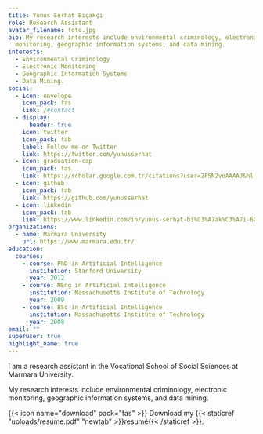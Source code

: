 ```yaml
---
title: Yunus Serhat Bıçakçı
role: Research Assistant
avatar_filename: foto.jpg
bio: My research interests include environmental criminology, electronic
  monitoring, geographic information systems, and data mining.
interests:
  - Environmental Criminology
  - Electronic Monitoring
  - Geographic Information Systems
  - Data Mining.
social:
  - icon: envelope
    icon_pack: fas
    link: /#contact
  - display:
      header: true
    icon: twitter
    icon_pack: fab
    label: Follow me on Twitter
    link: https://twitter.com/yunusserhat
  - icon: graduation-cap
    icon_pack: fas
    link: https://scholar.google.com.tr/citations?user=2FSN2voAAAAJ&hl
  - icon: github
    icon_pack: fab
    link: https://github.com/yunusserhat
  - icon: linkedin
    icon_pack: fab
    link: https://www.linkedin.com/in/yunus-serhat-bi%C3%A7ak%C3%A7i-60365825/
organizations:
  - name: Marmara University
    url: https://www.marmara.edu.tr/
education:
  courses:
    - course: PhD in Artificial Intelligence
      institution: Stanford University
      year: 2012
    - course: MEng in Artificial Intelligence
      institution: Massachusetts Institute of Technology
      year: 2009
    - course: BSc in Artificial Intelligence
      institution: Massachusetts Institute of Technology
      year: 2008
email: ""
superuser: true
highlight_name: true
---
```

I am a research assistant in the Vocational School of Social Sciences at Marmara University.

My research interests include environmental criminology, electronic monitoring, geographic information systems, and data mining.

{{< icon name="download" pack="fas" >}} Download my {{< staticref "uploads/resume.pdf" "newtab" >}}resumé{{< /staticref >}}.